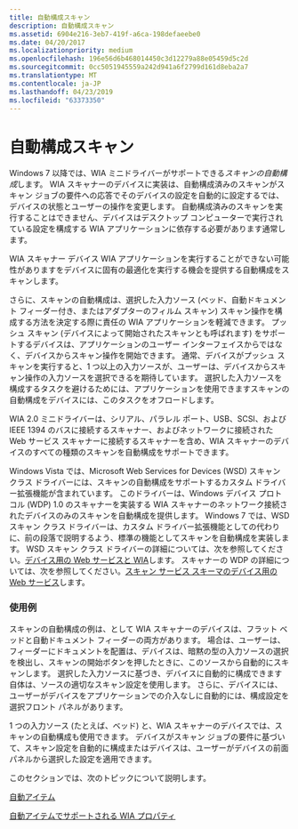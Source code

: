 ```yaml
---
title: 自動構成スキャン
description: 自動構成スキャン
ms.assetid: 6904e216-3eb7-419f-a6ca-198defaeebe0
ms.date: 04/20/2017
ms.localizationpriority: medium
ms.openlocfilehash: 196e56d6b468014450c3d12279a88e05459d5c2d
ms.sourcegitcommit: 0cc5051945559a242d941a6f2799d161d8eba2a7
ms.translationtype: MT
ms.contentlocale: ja-JP
ms.lasthandoff: 04/23/2019
ms.locfileid: "63373350"
---
```

# <a name="auto-configured-scanning"></a>自動構成スキャン


Windows 7 以降では、WIA ミニドライバーがサポートできる*スキャンの自動構成*します。 WIA スキャナーのデバイスに実装は、自動構成済みのスキャンがスキャン ジョブの要件への応答でそのデバイスの設定を自動的に設定するでは、デバイスの状態とユーザーの操作を変更します。 自動構成済みのスキャンを実行することはできません、デバイスはデスクトップ コンピューターで実行されている設定を構成する WIA アプリケーションに依存する必要があります通常します。

WIA スキャナー デバイス WIA アプリケーションを実行することができない可能性がありますをデバイスに固有の最適化を実行する機会を提供する自動構成をスキャンします。

さらに、スキャンの自動構成は、選択した入力ソース (ベッド、自動ドキュメント フィーダー付き、またはアダプターのフィルム スキャン) スキャン操作を構成する方法を決定する際に責任の WIA アプリケーションを軽減できます。 プッシュ スキャン (デバイスによって開始されたスキャンとも呼ばれます) をサポートするデバイスは、アプリケーションのユーザー インターフェイスからではなく、デバイスからスキャン操作を開始できます。 通常、デバイスがプッシュ スキャンを実行すると、1 つ以上の入力ソースが、ユーザーは、デバイスからスキャン操作の入力ソースを選択できるを期待しています。 選択した入力ソースを構成するタスクを避けるためには、アプリケーションを使用できますスキャンの自動構成をデバイスには、このタスクをオフロードします。

WIA 2.0 ミニドライバーは、シリアル、パラレル ポート、USB、SCSI、および IEEE 1394 のバスに接続するスキャナー、およびネットワークに接続された Web サービス スキャナーに接続するスキャナーを含め、WIA スキャナーのデバイスのすべての種類のスキャンを自動構成をサポートできます。

Windows Vista では、Microsoft Web Services for Devices (WSD) スキャン クラス ドライバーには、スキャンの自動構成をサポートするカスタム ドライバー拡張機能が含まれています。 このドライバーは、Windows デバイス プロトコル (WDP) 1.0 のスキャナーを実装する WIA スキャナーのネットワーク接続されたデバイスのみのスキャンを自動構成を提供します。 Windows 7 では、WSD スキャン クラス ドライバーは、カスタム ドライバー拡張機能としての代わりに、前の段落で説明するよう、標準の機能としてスキャンを自動構成を実装します。 WSD スキャン クラス ドライバーの詳細については、次を参照してください。[デバイス用の Web サービスと WIA](wia-with-web-services-for-devices.md)します。 スキャナーの WDP の詳細については、次を参照してください。[スキャン サービス スキーマのデバイス用の Web サービス](https://msdn.microsoft.com/library/windows/hardware/ff547963)します。

### <a name="examples"></a>使用例

スキャンの自動構成の例は、として WIA スキャナーのデバイスは、フラット ベッドと自動ドキュメント フィーダーの両方があります。 場合は、ユーザーは、フィーダーにドキュメントを配置は、デバイスは、暗黙の型の入力ソースの選択を検出し、スキャンの開始ボタンを押したときに、このソースから自動的にスキャンします。 選択した入力ソースに基づき、デバイスに自動的に構成できます自体は、ソースの適切なスキャン設定を使用します。 さらに、デバイスには、ユーザーがデバイスをアプリケーションでの介入なしに自動的には、構成設定を選択フロント パネルがあります。

1 つの入力ソース (たとえば、ベッド) と、WIA スキャナーのデバイスでは、スキャンの自動構成も使用できます。 デバイスがスキャン ジョブの要件に基づいて、スキャン設定を自動的に構成またはデバイスは、ユーザーがデバイスの前面パネルから選択した設定を適用できます。

このセクションでは、次のトピックについて説明します。

[自動アイテム](auto-item.md)

[自動アイテムでサポートされる WIA プロパティ](wia-properties-supported-by-an-auto-item.md)

 

 




